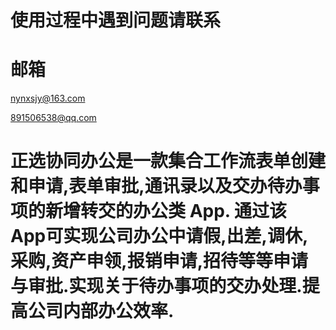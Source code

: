 

# 使用过程中遇到问题请联系
# 邮箱 
nynxsjy@163.com

891506538@qq.com

# 正选协同办公是一款集合工作流表单创建和申请,表单审批,通讯录以及交办待办事项的新增转交的办公类 App. 通过该 App可实现公司办公中请假,出差,调休,采购,资产申领,报销申请,招待等等申请与审批.实现关于待办事项的交办处理.提高公司内部办公效率.
